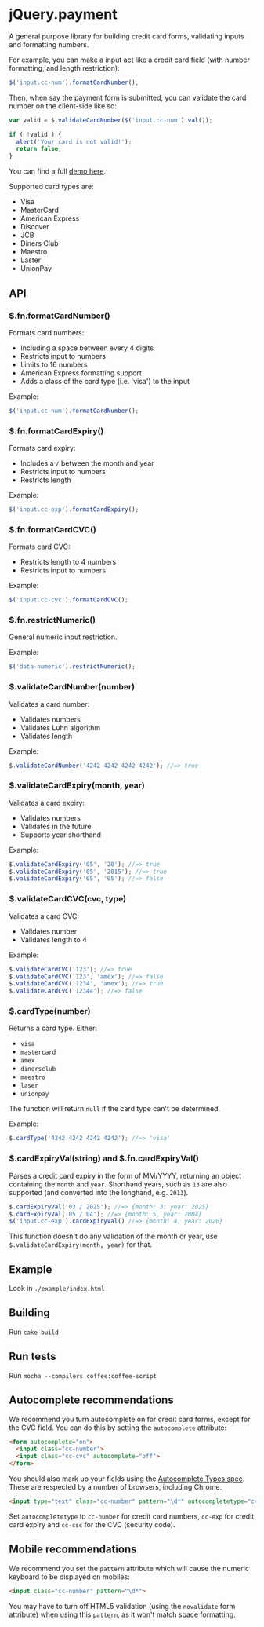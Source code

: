 # jQuery.payment

A general purpose library for building credit card forms, validating inputs and formatting numbers.

For example, you can make a input act like a credit card field (with number formatting, and length restriction):

``` javascript
$('input.cc-num').formatCardNumber();
```

Then, when say the payment form is submitted, you can validate the card number on the client-side like so:

``` javascript
var valid = $.validateCardNumber($('input.cc-num').val());

if ( !valid ) {
  alert('Your card is not valid!');
  return false;
}
```

You can find a full [demo here](http://stripe.github.com/jquery.payment/example).

Supported card types are:

* Visa
* MasterCard
* American Express
* Discover
* JCB
* Diners Club
* Maestro
* Laster
* UnionPay

## API

### $.fn.formatCardNumber()

Formats card numbers:

* Including a space between every 4 digits
* Restricts input to numbers
* Limits to 16 numbers
* American Express formatting support
* Adds a class of the card type (i.e. 'visa') to the input

Example:

``` javascript
$('input.cc-num').formatCardNumber();
```

### $.fn.formatCardExpiry()

Formats card expiry:

* Includes a `/` between the month and year
* Restricts input to numbers
* Restricts length

Example:

``` javascript
$('input.cc-exp').formatCardExpiry();
```

### $.fn.formatCardCVC()

Formats card CVC:

* Restricts length to 4 numbers
* Restricts input to numbers

Example:

``` javascript
$('input.cc-cvc').formatCardCVC();
```

### $.fn.restrictNumeric()

General numeric input restriction.

Example:

``` javascript
$('data-numeric').restrictNumeric();
```

### $.validateCardNumber(number)

Validates a card number:

* Validates numbers
* Validates Luhn algorithm
* Validates length

Example:

``` javascript
$.validateCardNumber('4242 4242 4242 4242'); //=> true
```

### $.validateCardExpiry(month, year)

Validates a card expiry:

* Validates numbers
* Validates in the future
* Supports year shorthand

Example:

``` javascript
$.validateCardExpiry('05', '20'); //=> true
$.validateCardExpiry('05', '2015'); //=> true
$.validateCardExpiry('05', '05'); //=> false
```

### $.validateCardCVC(cvc, type)

Validates a card CVC:

* Validates number
* Validates length to 4

Example:

``` javascript
$.validateCardCVC('123'); //=> true
$.validateCardCVC('123', 'amex'); //=> false
$.validateCardCVC('1234', 'amex'); //=> true
$.validateCardCVC('12344'); //=> false
```

### $.cardType(number)

Returns a card type. Either:

* `visa`
* `mastercard`
* `amex`
* `dinersclub`
* `maestro`
* `laser`
* `unionpay`

The function will return `null` if the card type can't be determined.

Example:

``` javascript
$.cardType('4242 4242 4242 4242'); //=> 'visa'
```

### $.cardExpiryVal(string) and $.fn.cardExpiryVal()

Parses a credit card expiry in the form of MM/YYYY, returning an object containing the `month` and `year`. Shorthand years, such as `13` are also supported (and converted into the longhand, e.g. `2013`).

``` javascript
$.cardExpiryVal('03 / 2025'); //=> {month: 3: year: 2025}
$.cardExpiryVal('05 / 04'); //=> {month: 5, year: 2004}
$('input.cc-exp').cardExpiryVal() //=> {month: 4, year: 2020}
```

This function doesn't do any validation of the month or year, use `$.validateCardExpiry(month, year)` for that.

## Example

Look in `./example/index.html`

## Building

Run `cake build`

## Run tests

Run `mocha --compilers coffee:coffee-script`

## Autocomplete recommendations

We recommend you turn autocomplete on for credit card forms, except for the CVC field. You can do this by setting the `autocomplete` attribute:

``` html
<form autocomplete="on">
  <input class="cc-number">
  <input class="cc-cvc" autocomplete="off">
</form>
```

You should also mark up your fields using the [Autocomplete Types spec](http://wiki.whatwg.org/wiki/Autocomplete_Types). These are respected by a number of browsers, including Chrome.

``` html
<input type="text" class="cc-number" pattern="\d*" autocompletetype="cc-number" placeholder="Card number" required>
```

Set `autocompletetype` to `cc-number` for credit card numbers, `cc-exp` for credit card expiry and `cc-csc` for the CVC (security code).

## Mobile recommendations

We recommend you set the `pattern` attribute which will cause the numeric keyboard to be displayed on mobiles:

``` html
<input class="cc-number" pattern="\d*">
```

You may have to turn off HTML5 validation (using the `novalidate` form attribute) when using this `pattern`, as it won't match space formatting.